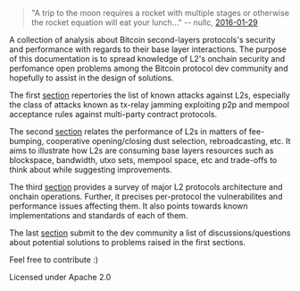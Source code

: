 > "A trip to the moon requires a rocket with multiple stages or otherwise the rocket equation will eat your lunch..." -- nullc, [2016-01-29](https://www.reddit.com/r/Bitcoin/comments/438hx0/a_trip_to_the_moon_requires_a_rocket_with/)

A collection of analysis about Bitcoin second-layers protocols's security and performance with regards to their base layer interactions. The purpose of this documentation is to spread knowledge of L2's
onchain security and perfomance open problems among the Bitcoin protocol dev community and hopefully to assist in the design of solutions.

The first [section](threats/README.md) repertories the list of known attacks against L2s, especially the class of attacks known as tx-relay jamming exploiting p2p and mempool acceptance rules against multi-party contract
protocols.

The second [section](performance/README.md) relates the performance of L2s in matters of fee-bumping, cooperative opening/closing dust selection, rebroadcasting, etc. It aims to illustrate how L2s are consuming base layers resources
such as blockspace, bandwidth, utxo sets, mempool space, etc and trade-offs to think about while suggesting improvements.

The third [section](protocols/README.md) provides a survey of major L2 protocols architecture and onchain operations. Further, it precises per-protocol the vulnerabilites and performance issues affecting them. It also points towards
known implementations and standards of each of them.

The last [section](discussions/README.md) submit to the dev community a list of discussions/questions about potential solutions to problems raised in the first sections.

Feel free to contribute :)

Licensed under Apache 2.0
